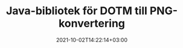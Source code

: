 ---
############################# Static ############################
layout: "autogen-gist"
date: 2021-10-02T14:22:14+03:00
draft: false
path: "sv/total/java/conversion/dotm-to-png/"
other_out_formats: "PDF DOC DOCX DOCM DOT DOTX DOTM TXT RTF HTML MHTML HTM MHT XLS XLSX XLSM XLSB XLT XLTX XLTM XLAM CSV TSV FODS DIF SXC PPT PPTX PPS PPSX PPSM POT POTX PPTM POTM ODT OTT ODS ODP OTP TIFF JPEG JPG PNG GIF BMP ICO WMF EMF DCM WEBP JP2 EMZ WMZ SVG SVGZ TGA XPS TEX MD PSD PSB EPUB WEB EXCEL IMAGE FODP DICOM"
ad_headline: "Java DOTM till PNG-konvertering"
ad_description: "DOTM till PNG dokumentkonverterings-API för Java | Över 100 filformat stöds"

############################# Head ############################
head_title: "Konvertera DOTM till PNG i Java | Java Word Conversion Library"
head_description: "Java Word Processing Document Conversion API. Konvertera DOTM till PNG och 100+ andra bilder och filformat i Java-applikationer med hjälp av NetBeans, IntelliJ IDEA och Eclipse utvecklingsmiljöer."

############################# Header ############################
title: "Java-bibliotek för DOTM till PNG-konvertering"
description: "Konvertera DOTM till PNG programmässigt i Java- och J2SE-applikationer med hjälp av flexibla dokumentmanipuleringsalternativ för att anpassa utseendet på det resulterande dokumentet. Word-dokumentkonverteringsbiblioteket konverterar Word-dokumentformat till PDF, Excel-kalkylblad, PowerPoint-presentationer, Photoshop, HTML, eBook, XML, bilder och många andra populära filformat. Använd flera dokumentkonverteringsfunktioner – konvertera hela dokumentet eller välj specifika sidor i källdokumentfilen baserat på de självvalda sidnumren eller sidintervallen och konvertera enkelt till ett dokumentformat som stöds utan att använda någon extern programvara."

############################# SubMenu ############################
submenu:
    enable: false

############################# Content ############################
content:
    enable: true
    block:
    - title_left: "Hur man konverterar DOTM till PNG i Java"
      content_left: |
          Utför DOTM till PNG filkonvertering i Java med tre enkla steg. Visa det konverterade MHTML-dokumentet som det är eller rendera och visa det som HTML utan att använda någon extern programvara.

          -   Skapa en ny instans av klassen **Converter** och ladda DOTM-filen
          -   Ställ in **ConvertOptions** för PNG-dokumenttypen
          -   Anrop **Convert** för klassinstansen **Converter** för konvertering till PNG
          -   Ställ in alternativ för HTML-visare
          -   Skapa **Viewer**-objekt för att se konverterad PNG som HTML
          
      title_right: "Nedladdningar och installationsinstruktioner"
      content_right: |
          Du behöver namnrymder `GroupDocs.Conversion` och `GroupDocs.Viewer` för att konvertera Word-filformat till ett brett utbud av bilder och dokumenttyper som PDF, Microsoft Office (Word, Excel, PowerPoint, Project, Outlook), OpenDocument, HTML och CAD-diagram. Utforska andra [Java API:er för Office-dokument](https://products.conholdate.com/total/java/) som erbjuds av Conholdate.Total.
          
          Hämta respektive monteringsfiler från [Nedladdningar](https://downloads.conholdate.com/total/java) eller hämta hela paketet från [Maven](https://repository.conholdate.com/webapp/#/artifacts/browse/tree/General/repo) för att lägga till `Conholdate.Total for Java` direkt i din arbetsyta.
          
      gisthash: "675fd7fb45acf595fd9f872593eb2899"
      gistfile: "word-to-pdf-conversion.java"

    - title_left: "Lägg till vattenstämpel i Word och konvertera till PDF"
      content_left: |
          Konvertera Word-dokument till PDF i Java exakt som den ursprungliga källfilen och använd text- eller bildvattenstämplar på de konverterade dokumentsidorna.

          -   Skapa ny instans av klassen **Converter** för att konvertera Word DOCX-dokument
          -   Instantiera rätt **ConvertOptions**-klass (PdfConvertOptions, WordProcessingConvertOptions, SpreadsheetConvertOptions)
          -   Skapa en ny instans av klassen **WatermarkOptions**
          -   Ange egenskaper för vattenstämpel (färg, bredd, höjd, text, bild etc)
          -   Ställ in egenskapen **Watermark** för **ConvertOptions**-instansen
          -   Anrop **Convert** för klassinstansen **Converter** för konvertering av Word till PDF
          
      title_right: "Ladda och konvertera fjärrplacerade dokument"
      content_right: |
          Med Conholdate.Total för Java – utvecklare kan ladda och konvertera dokument från olika fjärrplatser och molndokumentlagringsresurser som Amazon S3, Microsoft Azure Blob, FTP, lokal disk, stream eller en enkel URL. Ange bara metoden för att erhålla fjärrbelägen dokumentström och skicka den sedan till Converter-klassen som en konstruktor.
          
          Conholdate.Total för Java API:er stöds på olika operativsystem som Windows J2SE, Linux (Ubuntu, OpenSUSE, CentOS och andra), macOS och alla typer av Java-applikationer baserade på Eclipse, IntelliJ NetBeans, IntelliJ IDEA eller Visual Studio Code utvecklingsmiljöer.
          
      gisthash: "6999e55b491eea2906d7fefe2e636e33"
      gistfile: "add-watermark-to-word-and-convert-to-pdf.java"
          
    - title_left: "Lösenordsskyddad konvertering av Word till PDF"
      content_left: |
          Ladda och konvertera lösenordsskyddade ordbehandlingsdokument exakt till PDF i dina Java-baserade applikationer – allt du behöver är bara några rader kod. Utvecklare kan också omvandla Word-dokument (DOC eller DOCX) till andra format som webb (HTML, MHTML), bilder (JPG, PNG TIFF, BMP), Markdown och många andra utan att behöva installera Microsoft Word.

          -   Skapa en ny instans av klassen **Converter** och skicka källdokumentets sökväg
          -   Instantiera rätt **ConvertOptions**-klass, t.ex. (PdfConvertOptions, WordProcessingConvertOptions, SpreadsheetConvertOptions etc.)
          -   Anrop **Convert** för klassinstansen **Converter** och skicka filnamnet för det konverterade dokumentet
        
      title_right: "Utdrag av källdokumentinformation"
      content_right: |
          Funktionen för att extrahera dokumentinformation gör det inte bara möjligt att få grundläggande information om källdokumentfilen, utan den stöder också extrahering av värdefull information om filformat. Det inkluderar projektstart- och slutdatum för en Microsoft Project-fil, eventuella utskriftsrestriktioner på ett PDF-dokument, lista över mappar som ingår i en Outlook-datafil och information om lager och layouter i ett CAD-dokument.

          En annan användbar funktion hos Conholdate.Total Java API:er för dokumentkonvertering är den automatiska upptäckten av ett okänt filformattillägg av källdokumentet som levereras i form av bytesström.
          
      gisthash: "35e23082b8fa43502d6784c38947eef1"
      gistfile: "password-protected-word-document-to-pdf-conversion.java"

    - title_left: "Konvertera specifika Word-sidor till PDF i Java"
      content_left: |
          Java-dokumentkonverterings-API låter dig välja utvalda sidor från källdokumentet och korrekt konvertera till det dokumentformat som stöds. Kodexemplet nedan visar hur man konverterar den första och fjärde sidan i ett Word-dokument till den resulterande PDF-filen.

          -   Skapa en ny instans av klassen **Converter** och ladda indatadokument (Word).
          -   Instantiera rätt **ConvertOptions**-klass, t.ex. (PdfConvertOptions, WordProcessingConvertOptions, SpreadsheetConvertOptions etc)
          -   Ställ in egenskapen **setPages** för **ConvertOptions**-instansen och ange specifikt sidnummer som ska konverteras
          -   Anropa **Convert** för klassinstansen **Converter** och skicka filnamnet (PDF) för det konverterade dokumentet
        
      title_right: "Cacha konverterade dokumentresultat"
      content_right: |
          I vissa fall är den konverterade dokumentstorleken större och det tar tid att konvertera. Dokumentkonverteringsbiblioteket erbjuder cachningsfunktionen för att effektivt hantera sådana situationer och påskynda den upprepade konverteringsprocessen. Aktivera ICache-gränssnittet för att arbeta med anpassad cache-implementering med hjälp av tilläggspunkten och kontrollera cachekonverteringen, som du föredrar.

          Konverteringsresultatet sparas på den lokala enheten som standard men alla typer av cachelagring kan stödjas genom att implementera lämpliga gränssnitt som Amazon S3, Dropbox, Google Drive, Windows Azure, Reddis eller något annat.
          
      gisthash: "98e5756c4d2150212f5abd2eb2067059"
      gistfile: "convert-specific-word-document-pages-to-pdf.java"
############################# About Formats ############################
about_formats:
    enable: false
############################# More Formats ############################
more_formats:
    enable: true
    auto: false
    other_out_formats: PDF DOC DOCX DOCM DOT DOTX DOTM TXT RTF HTML MHTML HTM MHT XLS XLSX XLSM XLSB XLT XLTX XLTM XLAM CSV TSV FODS DIF SXC PPT PPTX PPS PPSX PPSM POT POTX PPTM POTM ODT OTT ODS ODP OTP TIFF JPEG JPG PNG GIF BMP ICO WMF EMF DCM WEBP JP2 EMZ WMZ SVG SVGZ TGA XPS TEX MD PSD PSB EPUB WEB EXCEL IMAGE FODP DICOM
############################# Back to top ###############################
back_to_top:
  enable: true
---